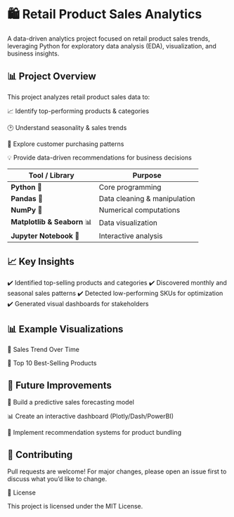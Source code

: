 # 🛍️ Retail Product Sales Analytics

A data-driven analytics project focused on retail product sales trends, leveraging Python for exploratory data analysis (EDA), visualization, and business insights.



## 📊 Project Overview

This project analyzes retail product sales data to:

📈 Identify top-performing products & categories

🕑 Understand seasonality & sales trends

👥 Explore customer purchasing patterns

💡 Provide data-driven recommendations for business decisions

| Tool / Library              | Purpose                      |
| --------------------------- | ---------------------------- |
| **Python** 🐍               | Core programming             |
| **Pandas** 📑               | Data cleaning & manipulation |
| **NumPy** 🔢                | Numerical computations       |
| **Matplotlib & Seaborn** 📊 | Data visualization           |
| **Jupyter Notebook** 📒     | Interactive analysis         |



## 📈 Key Insights


✔️ Identified top-selling products and categories
✔️ Discovered monthly and seasonal sales patterns
✔️ Detected low-performing SKUs for optimization
✔️ Generated visual dashboards for stakeholders


## 📊 Example Visualizations
🔹 Sales Trend Over Time

🔹 Top 10 Best-Selling Products



## 📌 Future Improvements

🔮 Build a predictive sales forecasting model

📊 Create an interactive dashboard (Plotly/Dash/PowerBI)

🤖 Implement recommendation systems for product bundling



## 🤝 Contributing

Pull requests are welcome! For major changes, please open an issue first to discuss what you’d like to change.



📜 License

This project is licensed under the MIT License.
